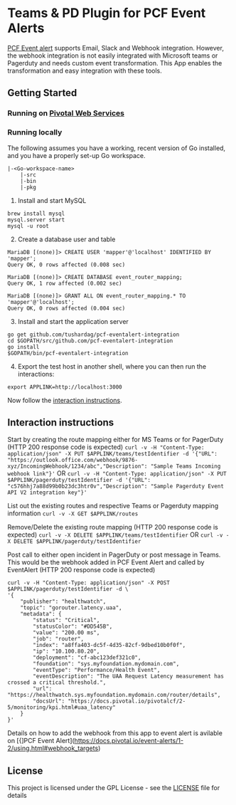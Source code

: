 # Teams & PD Plugin for PCF Event Alerts 

[PCF Event alert](https://docs.pivotal.io/event-alerts/1-2/index.html) supports Email, Slack and Webhook integration. However, the webhook integration is not easily integrated with Microsoft teams or Pagerduty and needs custom event transformation. This App enables the transformation and easy integration with these tools. 

## Getting Started
### Running on [Pivotal Web Services](https://run.pivotal.io/)


### Running locally
The following assumes you have a working, recent version of Go installed, and you have a properly set-up Go workspace.
```
|-<Go-workspace-name>
	|-src
	|-bin
	|-pkg
```
1. Install and start MySQL
```
brew install mysql
mysql.server start
mysql -u root
```

2. Create a database user and table 
```
MariaDB [(none)]> CREATE USER 'mapper'@'localhost' IDENTIFIED BY 'mapper';
Query OK, 0 rows affected (0.008 sec)

MariaDB [(none)]> CREATE DATABASE event_router_mapping;
Query OK, 1 row affected (0.002 sec)

MariaDB [(none)]> GRANT ALL ON event_router_mapping.* TO 'mapper'@'localhost';
Query OK, 0 rows affected (0.004 sec)
```

3. Install and start the application server
```
go get github.com/tushardag/pcf-eventalert-integration
cd $GOPATH/src/github.com/pcf-eventalert-integration
go install
$GOPATH/bin/pcf-eventalert-integration
```

4. Export the test host in another shell, where you can then run the interactions:
```
export APPLINK=http://localhost:3000
```

Now follow the [interaction instructions](#interaction-instructions).

## Interaction instructions
Start by creating the route mapping either for MS Teams or for PagerDuty (HTTP 200 response code is expected)
`curl -v -H "Content-Type: application/json" -X PUT $APPLINK/teams/testIdentifier -d '{"URL": "https://outlook.office.com/webhook/9876-xyz/IncomingWebhook/1234/abc","Description": "Sample Teams Incoming webhook link"}'`
OR
`curl -v -H "Content-Type: application/json" -X PUT $APPLINK/pagerduty/testIdentifier -d '{"URL": "c576hhj7a88d99b0b23dc3htr0v","Description": "Sample Pagerduty Event API V2 integration key"}'`

List out the existing routes and respective Teams or Pagerduty mapping information 
`curl -v -X GET $APPLINK/routes`

Remove/Delete the existing route mapping (HTTP 200 response code is expected)
`curl -v -X DELETE $APPLINK/teams/testIdentifier`
OR
`curl -v -X DELETE $APPLINK/pagerduty/testIdentifier`

Post call to either open incident in PagerDuty or post message in Teams. This would be the webhook added in PCF Event Alert and called by EventAlert (HTTP 200 response code is expected)
```
curl -v -H "Content-Type: application/json" -X POST $APPLINK/pagerduty/testIdentifier -d \
'{
    "publisher": "healthwatch",
    "topic": "gorouter.latency.uaa",
    "metadata": {
        "status": "Critical",
        "statusColor": "#DD545B",
        "value": "200.00 ms",
        "job": "router",
        "index": "a8ffa403-dc5f-4d35-82cf-9dbed10b0f0f",
        "ip": "10.100.80.20",
        "deployment": "cf-abc123def321c0",
        "foundation": "sys.myfoundation.mydomain.com",
        "eventType": "Performance/Health Event",
        "eventDescription": "The UAA Request Latency measurement has crossed a critical threshold.",
        "url": "https://healthwatch.sys.myfoundation.mydomain.com/router/details",
        "docsUrl": "https://docs.pivotal.io/pivotalcf/2-5/monitoring/kpi.html#uaa_latency"
    }
}'
```
Details on how to add the webhook from this app to event alert is avilable on [{]PCF Event Alert](https://docs.pivotal.io/event-alerts/1-2/using.html#webhook_targets)

## License

This project is licensed under the GPL License - see the [LICENSE](LICENSE) file for details